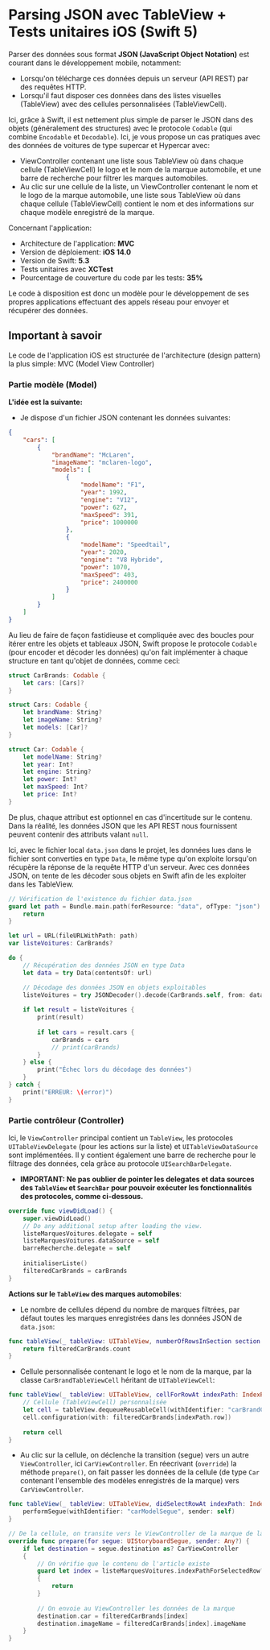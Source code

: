 # Parsing JSON avec TableView + Tests unitaires iOS (Swift 5)

Parser des données sous format **JSON (JavaScript Object Notation)** est courant dans le développement mobile, notamment:
- Lorsqu'on télécharge ces données depuis un serveur (API REST) par des requêtes HTTP.
- Lorsqu'il faut disposer ces données dans des listes visuelles (TableView) avec des cellules personnalisées (TableViewCell).

Ici, grâce à Swift, il est nettement plus simple de parser le JSON dans des objets (généralement des structures) avec le protocole `Codable` (qui combine `Encodable` et `Decodable`). Ici, je vous propose un cas pratiques avec des données de voitures de type supercar et Hypercar avec:
- ViewController contenant une liste sous TableView où dans chaque cellule (TableViewCell) le logo et le nom de la marque automobile, et une barre de recherche pour filtrer les marques automobiles.
- Au clic sur une cellule de la liste, un ViewController contenant le nom et le logo de la marque automobile, une liste sous TableView où dans chaque cellule (TableViewCell) contient le nom et des informations sur chaque modèle enregistré de la marque.

Concernant l'application:
- Architecture de l'application: **MVC**
- Version de déploiement: **iOS 14.0**
- Version de Swift: **5.3**
- Tests unitaires avec **XCTest**
- Pourcentage de couverture du code par les tests: **35%**

Le code à disposition est donc un modèle pour le développement de ses propres applications effectuant des appels réseau pour envoyer et récupérer des données.

## Important à savoir

Le code de l'application iOS est structurée de l'architecture (design pattern) la plus simple: MVC (Model View Controller)

### Partie modèle (Model)

**L'idée est la suivante:**

- Je dispose d'un fichier JSON contenant les données suivantes:
```json
{
    "cars": [
        {
            "brandName": "McLaren",
            "imageName": "mclaren-logo",
            "models": [
                {
                    "modelName": "F1",
                    "year": 1992,
                    "engine": "V12",
                    "power": 627,
                    "maxSpeed": 391,
                    "price": 1000000
                },
                {
                    "modelName": "Speedtail",
                    "year": 2020,
                    "engine": "V8 Hybride",
                    "power": 1070,
                    "maxSpeed": 403,
                    "price": 2400000
                }
            ]
        }
    ]
}
```

Au lieu de faire de façon fastidieuse et compliquée avec des boucles pour itérer entre les objets et tableaux JSON, Swift propose le protocole `Codable` (pour encoder et décoder les données) qu'on fait implémenter à chaque structure en tant qu'objet de données, comme ceci:
```swift
struct CarBrands: Codable {
    let cars: [Cars]?
}

struct Cars: Codable {
    let brandName: String?
    let imageName: String?
    let models: [Car]?
}

struct Car: Codable {
    let modelName: String?
    let year: Int?
    let engine: String?
    let power: Int?
    let maxSpeed: Int?
    let price: Int?
}
```

De plus, chaque attribut est optionnel en cas d'incertitude sur le contenu. Dans la réalité, les données JSON que les API REST nous fournissent peuvent contenir des attributs valant `null`. 

Ici, avec le fichier local `data.json` dans le projet, les données lues dans le fichier sont converties en type `Data`, le même type qu'on exploite lorsqu'on récupère la réponse de la requête HTTP d'un serveur. Avec ces données JSON, on tente de les décoder sous objets en Swift afin de les exploiter dans les TableView.
```swift
// Vérification de l'existence du fichier data.json
guard let path = Bundle.main.path(forResource: "data", ofType: "json") else {
    return
}

let url = URL(fileURLWithPath: path)
var listeVoitures: CarBrands?

do {
    // Récupération des données JSON en type Data
    let data = try Data(contentsOf: url)

    // Décodage des données JSON en objets exploitables
    listeVoitures = try JSONDecoder().decode(CarBrands.self, from: data)
    
    if let result = listeVoitures {
        print(result)
        
        if let cars = result.cars {
            carBrands = cars
            // print(carBrands)
        }
    } else {
        print("Échec lors du décodage des données")
    }
} catch {
    print("ERREUR: \(error)")
}
```

### Partie contrôleur (Controller)

Ici, le `ViewController` principal contient un `TableView`, les protocoles `UITableViewDelegate` (pour les actions sur la liste) et `UITableViewDataSource` sont implémentées. Il y contient également une barre de recherche pour le filtrage des données, cela grâce au protocole `UISearchBarDelegate`.

- **IMPORTANT: Ne pas oublier de pointer les delegates et data sources des `TableView` et `SearchBar` pour pouvoir exécuter les fonctionnalités des protocoles, comme ci-dessous.**
```swift
override func viewDidLoad() {
    super.viewDidLoad()
    // Do any additional setup after loading the view.
    listeMarquesVoitures.delegate = self
    listeMarquesVoitures.dataSource = self
    barreRecherche.delegate = self
    
    initialiserListe()
    filteredCarBrands = carBrands
}
```

**Actions sur le `TableView` des marques automobiles**:
- Le nombre de cellules dépend du nombre de marques filtrées, par défaut toutes les marques enregistrées dans les données JSON de `data.json`:
```swift
func tableView(_ tableView: UITableView, numberOfRowsInSection section: Int) -> Int {
    return filteredCarBrands.count
}
```

- Cellule personnalisée contenant le logo et le nom de la marque, par la classe `CarBrandTableViewCell` héritant de `UITableViewCell`:
```swift
func tableView(_ tableView: UITableView, cellForRowAt indexPath: IndexPath) -> UITableViewCell {
    // Cellule (TableViewCell) personnalisée
    let cell = tableView.dequeueReusableCell(withIdentifier: "carBrandCell", for: indexPath) as! CarBrandTableViewCell
    cell.configuration(with: filteredCarBrands[indexPath.row])
    
    return cell
}
```

- Au clic sur la cellule, on déclenche la transition (segue) vers un autre `ViewController`, ici `CarViewController`. En réecrivant (`override`) la méthode `prepare()`, on fait passer les données de la cellule (de type `Car` contenant l'ensemble des modèles enregistrés de la marque) vers `CarViewController`.
```swift
func tableView(_ tableView: UITableView, didSelectRowAt indexPath: IndexPath) {
    performSegue(withIdentifier: "carModelSegue", sender: self)
}

// De la cellule, on transite vers le ViewController de la marque de la voiture avec les données de la cellule
override func prepare(for segue: UIStoryboardSegue, sender: Any?) {
    if let destination = segue.destination as? CarViewController
    {
        // On vérifie que le contenu de l'article existe
        guard let index = listeMarquesVoitures.indexPathForSelectedRow?.row else
        {
            return
        }
    
        // On envoie au ViewController les données de la marque
        destination.car = filteredCarBrands[index]
        destination.imageName = filteredCarBrands[index].imageName
    }
}
```
